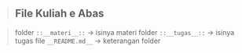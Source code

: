 >## File Kuliah e Abas

> folder ```::__materi__::``` -> isinya materi
> folder ```::__tugas__::``` -> isinya tugas
> file ```__README.md__``` -> keterangan folder